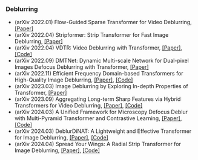 ### Deblurring
- (arXiv 2022.01) Flow-Guided Sparse Transformer for Video Deblurring,[[Paper]](https://arxiv.org/pdf/2201.01893.pdf)
- (arXiv 2022.04) Stripformer: Strip Transformer for Fast Image Deblurring, [[Paper]](https://arxiv.org/pdf/2204.04627.pdf)
- (arXiv 2022.04) VDTR: Video Deblurring with Transformer, [[Paper]](https://arxiv.org/pdf/2204.08023.pdf), [[Code]](https://github.com/ljzycmd/VDTR)
- (arXiv 2022.09) DMTNet: Dynamic Multi-scale Network for Dual-pixel Images Defocus Deblurring with Transformer, [[Paper]](https://arxiv.org/pdf/2209.06040.pdf)
- (arXiv 2022.11) Efficient Frequency Domain-based Transformers for High-Quality Image Deblurring, [[Paper]](https://arxiv.org/pdf/2211.12250.pdf), [[Code]](https://github.com/kkkls/FFTformer)
- (arXiv 2023.03) Image Deblurring by Exploring In-depth Properties of Transformer, [[Paper]](https://arxiv.org/pdf/2303.15198.pdf)
- (arXiv 2023.09) Aggregating Long-term Sharp Features via Hybrid Transformers for Video Deblurring, [[Paper]](https://arxiv.org/pdf/2309.07054.pdf), [[Code]](https://github.com/shangwei5/STGTN)
- (arXiv 2024.03) A Unified Framework for Microscopy Defocus Deblur with Multi-Pyramid Transformer and Contrastive Learning, [[Paper]](https://arxiv.org/pdf/2403.02611.pdf), [[Code]](https://github.com/PieceZhang/MPT-CataBlur)
- (arXiv 2024.03) DeblurDiNAT: A Lightweight and Effective Transformer for Image Deblurring, [[Paper]](https://arxiv.org/pdf/2403.13163.pdf), [[Code]](https://github.com/HanzhouLiu/DeblurDiNAT.git)
- (arXiv 2024.04) Spread Your Wings: A Radial Strip Transformer for Image Deblurring, [[Paper]](https://arxiv.org/pdf/2404.00358.pdf), [[Code]](https://github.com/Calvin11311/RST)
